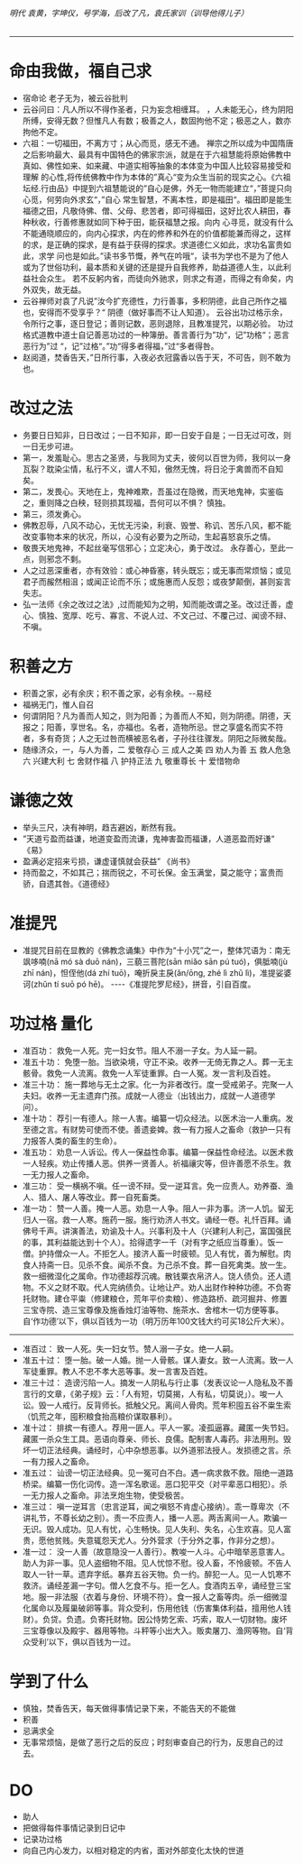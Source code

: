 ###### 明代 袁黄，字坤仪，号学海，后改了凡，袁氏家训（训导他得儿子）
------------

#  命由我做，福自己求
  -  宿命论 老子无为，被云谷批判
  -  云谷问曰：凡人所以不得作圣者，只为妄念相缠耳。 ，人未能无心，终为阴阳所缚，安得无数？但惟凡人有数；极善之人，数固拘他不定；极恶之人，数亦拘他不定。
  -  六祖：一切福田，不离方寸；从心而觅，感无不通。
	禅宗之所以成为中国隋唐之后影响最大、最具有中国特色的佛家宗派，就是在于六祖慧能将原始佛教中真如、佛性如来、如来藏、中道实相等抽象的本体变为中国人比较容易接受和理解
	的心性,将传统佛教中作为本体的”真心“变为众生当前的现实之心。《六祖坛经.行由品》中提到六祖慧能说的”自心是佛，外无一物而能建立“，”菩提只向心觅，何劳向外求玄“，”自心
	常生智慧，不离本性，即是福田“。福田即是能生福德之田，凡敬侍佛、僧、父母、悲苦者，即可得福田，这好比农人耕田，春种秋收，行善修惠就如同下种于田，能获福慧之报。向内
	心寻觅，就没有什么不能通晓顺应的，向内心探求，内在的修养和外在的价值都能兼而得之，这样的求，是正确的探求，是有益于获得的探求。求道德仁义如此，求功名富贵如此，求学
	问也是如此。”读书多节慨，养气在吟哦“，读书为学也不是为了他人或为了世俗功利，最本质和关键的还是提升自我修养，助益道德人生，以此利益社会众生。
	若不反躬内省，而徒向外驰求，则求之有道，而得之有命矣，内外双失，故无益。
   -  云谷禅师对袁了凡说”汝今扩充德性，力行善事，多积阴德，此自己所作之福也，安得而不受享乎？“   阴德（做好事而不让人知道）。
	云谷出功过格示余，令所行之事，逐日登记；善则记数，恶则退除，且教准提咒，以期必验。 功过格式道教中道士自记善恶功过的一种簿册。善言善行为”功“，记”功格“；恶言恶行为”过
	“，记”过格“。”功“得多者得福，”过“多者得咎。
   -  赵阅道，焚香告天，”日所行事，入夜必衣冠露香以告于天，不可告，则不敢为也。 
   
#  改过之法
   - 务要日日知非，日日改过；一日不知非，即一日安于自是；一日无过可改，则一日无步可进。
   - 第一，发羞耻心。思古之圣贤，与我同为丈夫，彼何以百世为师，我何以一身瓦裂？耽染尘情，私行不义，谓人不知，傲然无愧，将日沦于禽兽而不自知矣。
   - 第二，发畏心。天地在上，鬼神难欺，吾虽过在隐微，而天地鬼神，实鉴临之，重则降之白秧，轻则损其现福，吾何可以不惧？ 慎独。
   - 第三，须发勇心。
   - 佛教忍辱，八风不动心，无忧无污染，利衰、毁誉、称讥、苦乐八风，都不能改变事物本来的状况，所以，心没有必要为之所动，生起喜怒哀乐之情。
   - 敬畏天地鬼神，不起丝毫写信邪心；立定决心，勇于改过。 永存善心，至此一点，则邪念不剩。
   - 人之过恶深重者，亦有效验：或心神昏塞，转头既忘；或无事而常烦恼；或见君子而赧然相沮；或闻正论而不乐；或施惠而人反怨；或夜梦颠倒，甚则妄言失志。
   - 弘一法师《余之改过之法》,过而能知为之明，知而能改谓之圣。改过迁善，虚心、慎独、宽厚、吃亏、寡言、不说人过、不文己过、不覆己过、闻谤不辩、不嗔。

#  积善之方
 - 积善之家，必有余庆；积不善之家，必有余秧。--易经
 - 福祸无门，惟人自召
 - 何谓阴阳？凡为善而人知之，则为阳善；为善而人不知，则为阴德。阴德，天报之；阳善，享世名。名，亦福也。名者，造物所忌。世之享盛名而实不符者，多有奇货；人之无过咎而横被恶名者，子孙往往骤发。阴阳之际微矣哉。
 -  随缘济众，一，与人为善，二 爱敬存心 三 成人之美 四 劝人为善 五 救人危急 六 兴建大利 七 舍财作福 八 护持正法 九 敬重尊长 十 爱惜物命

#  谦徳之效
 -  举头三尺，决有神明，趋吉避凶，断然有我。
 -  ”天道亏盈而益谦，地道变盈而流谦，鬼神害盈而福谦，人道恶盈而好谦“ 《易》
 -  盈满必定招来亏损，谦虚谨慎就会获益” 《尚书》
 -  持而盈之，不如其己；揣而锐之，不可长保。金玉满堂，莫之能守；富贵而骄，自遗其咎。《道德经》

#  准提咒
- 准提咒目前在显教的《佛教念诵集》中作为“十小咒”之一，整体咒语为：南无飒哆喃(nā mó sà duō nán)，三藐三菩陀(sān miǎo sān pú tuó)，俱胝喃(jù zhī nán)，怛侄他(dá zhí tuō)，唵折戾主戾(ǎn/ōng, zhé lì zhǔ lì)，准提娑婆诃(zhǔn tí suō pó hē)。 ----《准提陀罗尼经》，拼音，引自百度。

# 功过格 量化
- 准百功：
救免一人死。完一妇女节。阻人不溺一子女。为人延一嗣。
-  准五十功：
免堕一胎。当欲染境，守正不染。收养一无倚无靠之人。葬一无主骸骨。救免一人流离。救免一人军徒重罪。白一人冤。发一言利及百姓。
- 准三十功：
施一葬地与无土之家。化一为非者改行。度一受戒弟子。完聚一人夫妇。收养一无主遗弃门孩。成就一人德业（出钱出力，成就一人道德学问）。
- 准十功：
荐引一有德人。除一人害。编纂一切众经法。以医术治一人重病。发至德之言。有财势可使而不使。善遗妾婢。救一有力报人之畜命（救护一只有力报答人类的畜生的生命）。
- 准五功：
劝息一人诉讼。传人一保益性命事。编纂一保益性命经法。以医术救一人轻疾。劝止传播人恶。供养一贤善人。祈福禳灾等，但许善愿不杀生。救一无力报人之畜命。
- 准三功：
受一横祸不嗔。任一谤不辩。受一逆耳言。免一应责人。劝养蚕、渔人、猎人、屠人等改业。葬一自死畜类。
- 准一功：
赞一人善。掩一人恶。劝息一人争。阻人一非为事。济一人饥。留无归人一宿。救一人寒。施药一服。施行劝济人书文。诵经一卷。礼忏百拜。诵佛号千声。讲演善法，劝谕及十人。兴事利及十人（兴建利人利己，富国强民的事，其利益能达到十个人）。拾得遗字一千（对有字之纸应当尊重）。饭一僧。护持僧众一人。不拒乞人。接济人畜一时疲顿。见人有忧，善为解慰。肉食人持斋一日。见杀不食。闻杀不食。为己杀不食。葬一自死禽类。放一生。救一细微湿化之属命。作功德超荐沉魂。散钱粟衣帛济人。饶人债负。还人遗物。不义之财不取。代人完纳债负。让地让产。劝人出财作种种功德。不负寄托财物。建仓平粜（修建粮仓，荒年平价卖粮）、修造路桥、疏河掘井、修置三宝寺院、造三宝尊像及施香烛灯油等物、施茶水、舍棺木一切方便等事。自‘作功德’以下，俱以百钱为一功（明万历年100文钱大约可买18公斤大米）。

------------


- 准百过：
致一人死。失一妇女节。赞人溺一子女。绝一人嗣。
- 准五十过：
堕一胎。破一人婚。抛一人骨骸。谋人妻女。致一人流离。致一人军徒重罪。教人不忠不孝大恶等事。发一言害及百姓。
- 准三十过：
造谤污陷一人。摘发一人阴私与行止事（发表议论一人隐私及不善言行的文章，《弟子规》云：「人有短，切莫揭，人有私，切莫说」）。唆一人讼。毁一人戒行。反背师长。抵触父兄。离间人骨肉。荒年积囤五谷不粜生索（饥荒之年，囤积粮食抬高粮价谋取暴利）。
- 准十过：
排摈一有德人。荐用一匪人。平人一冢。凌孤逼寡。藏匿一失节妇。藏匿一杀众生工具。恶语向尊亲、师长、良儒。配制害人毒药。非法用刑。毁坏一切正法经典。诵经时，心中杂想恶事。以外道邪法授人。发损德之言。杀一有力报人之畜命。
- 准五过：
讪谤一切正法经典。见一冤可白不白。遇一病求救不救。阻绝一道路桥梁。编纂一伤化词传。造一浑名歌谣。恶口犯平交（对平辈恶口相犯）。杀一无力报人之畜命。非法烹炮生物，使受极苦。
- 准三过：
嗔一逆耳言（忠言逆耳，闻之嗔怒不肯虚心接纳）。乖一尊卑次（不讲礼节，不尊长幼之别）。责一不应责人，播一人恶。两舌离间一人。欺骗一无识。毁人成功。见人有忧，心生畅快。见人失利、失名，心生欢喜。见人富贵，愿他贫贱。失意辄怨天尤人。分外营求（于分外之事，作非分之想）。
- 准一过：
没一人善（故意隐没一人善行）。教唆一人斗。心中暗举恶意害人。助人为非一事。见人盗细物不阻。见人忧惊不慰。役人畜，不怜疲顿。不告人取人一针一草。遗弃字纸。暴弃五谷天物。负一约。醉犯一人。见一人饥寒不救济。诵经差漏一字句。僧人乞食不与。拒一乞人。食酒肉五辛，诵经登三宝地。服一非法服（衣着与身份、环境不符）。食一报人之畜等肉。杀一细微湿化属命以及履巢破卵等事。背众受利，伤用他钱（伤害集体利益，擅用他人钱财）。负贷。负遗。负寄托财物。因公恃势乞索、巧索，取人一切财物。废坏三宝尊像以及殿宇、器用等物。斗秤等小出大入。贩卖屠刀、渔网等物。自‘背众受利’以下，俱以百钱为一过。

#  学到了什么
- 慎独，焚香告天，每天做得事情记录下来，不能告天的不能做
- 积善
- 忌满求全
- 无事常烦恼，是做了恶行之后的反应；时刻审查自己的行为，反思自己的过去。

#  DO
- 助人
- 把做得每件事情记录到日记中
- 记录功过格
- 向自己内心发力，以相对稳定的内省，面对外部变化太快的世道
